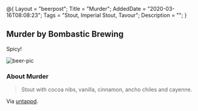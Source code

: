@{
 Layout = "beerpost";
 Title = "Murder";
 AddedDate = "2020-03-16T08:08:23";
 Tags = "Stout, Imperial Stout, Tavour";
 Description = "";
 }
 

## Murder by Bombastic Brewing

Spicy!

![beer-pic]

### About Murder

> Stout with cocoa nibs, vanilla, cinnamon, ancho chiles and cayenne.

Via [untappd][untappd-url].

[untappd-url]: <https://untappd.com//b/bombastic-brewing-murder/2261964>
[beer-pic]: https://jasonpowley.com/assets/img/2020-03-16-murder.jpeg "Murder by Bombastic Brewing"
